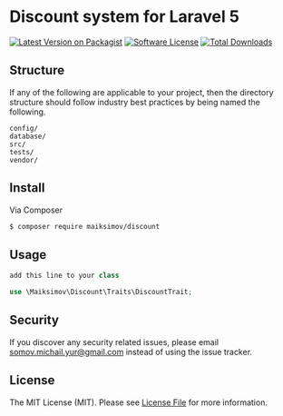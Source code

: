 # Discount system for Laravel 5

[![Latest Version on Packagist][ico-version]][link-packagist]
[![Software License][ico-license]](LICENSE.md)
[![Total Downloads][ico-downloads]][link-downloads]



## Structure

If any of the following are applicable to your project, then the directory structure should follow industry best practices by being named the following.

```
config/
database/
src/
tests/
vendor/
```


## Install

Via Composer

``` bash
$ composer require maiksimov/discount
```

## Usage

``` php
add this line to your class

use \Maiksimov\Discount\Traits\DiscountTrait;
```

## Security

If you discover any security related issues, please email somov.michail.yur@gmail.com instead of using the issue tracker.

## License

The MIT License (MIT). Please see [License File](LICENSE.md) for more information.

[ico-version]: https://img.shields.io/packagist/v/maiksimov/discount.svg?style=flat-square
[ico-license]: https://img.shields.io/badge/license-MIT-brightgreen.svg?style=flat-square
[ico-downloads]: https://img.shields.io/packagist/dt/maiksimov/discount.svg?style=flat-square

[link-packagist]: https://packagist.org/packages/maiksimov/discount
[link-downloads]: https://packagist.org/packages/maiksimov/discount
[link-author]: https://github.com/maiksimov